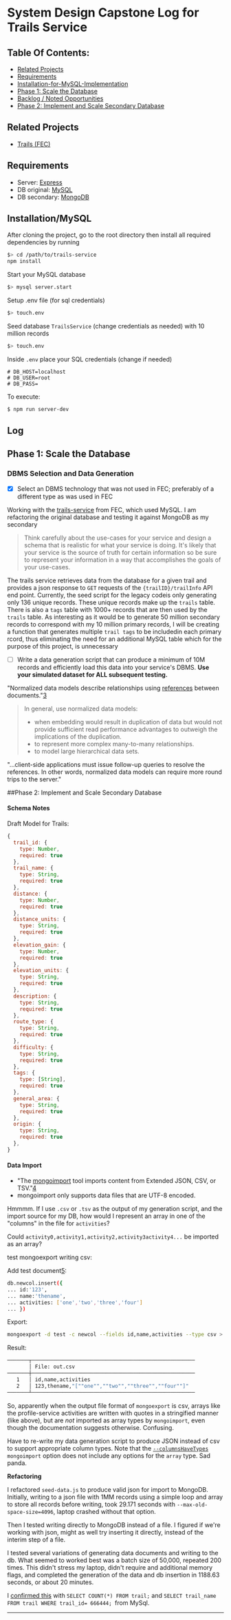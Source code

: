 # System Design Capstone Log for Trails Service

## Table Of Contents:
+ [Related Projects](#Related-Projects)
+ [Requirements](#Requirements)
+ [Installation-for-MySQL-Implementation](#Installation/MySQL)
+ [Phase 1: Scale the Database](#Phase-1:-Scale-the-Database)
+ [Backlog / Noted Opportunities](#Backlog-/-Noted-Opportunities)
+ [Phase 2: Implement and Scale Secondary Database](#Phase-2:-Implement-and-Scale-Secondary-Database)

## Related Projects
- [Trails (FEC)](https://github.com/rpt09-scully/trail-service)

## Requirements
 - Server: [Express](http://expressjs.com/)
  - DB original: [MySQL](https://dev.mysql.com/doc/refman/5.7/en/)
  - DB secondary: [MongoDB](https://docs.mongodb.com/manual/)

## Installation/MySQL
After cloning the project, go to the root directory then install all required dependencies by running

```sh
$> cd /path/to/trails-service
npm install
```

Start your MySQL database
```sh
$> mysql server.start
```

Setup .env file (for sql credentials)
```sh
$> touch.env
```

Seed database `TrailsService` (change credentials as needed) with 10 million records
```sh
$> touch.env
```

Inside `.env` place your SQL credentials (change if needed)
```
# DB_HOST=localhost
# DB_USER=root
# DB_PASS=
```

To execute:

```sh
$ npm run server-dev
```

## Log

## Phase 1: Scale the Database

### DBMS Selection and Data Generation

- [x] Select an DBMS technology that was not used in FEC; preferably of a different type as was used in FEC

Working with the [trails-service](https://github.com/rpt09-lotus/trail-service) from FEC, which used MySQL.  I am refactoring the original database and testing it against MongoDB as my secondary

> Think carefully about the use-cases for your service and design a schema that is realistic for what your service is doing. It's likely that your service is the source of truth for certain information so be sure to represent your information in a way that accomplishes the goals of your use-cases.

The trails service retrieves data from the database for a given trail and provides a json response to `GET` requests of the `{trailID}/trailInfo` API end point. Currently, the seed script for the legacy codeis only generating only 136 unique records.  These unique records make up the `trails` table.  There is also a `tags` table with 1000+ records that are then used by the `trails` table.  As interesting as it would be to generate 50 million secondary records to correspond with my 10 million primary records, I will be creating a function that generates multiple `trail tags` to be includedin each primary rcord, thus eliminating the need for an additional MySQL table which for the purpose of this project, is unnecessary

- [ ] Write a data generation script that can produce a minimum of 10M records and efficiently load this data into your service's DBMS. **Use your simulated dataset for ALL subsequent testing.**



"Normalized data models describe relationships using [references](https://docs.mongodb.com/manual/reference/database-references/) between documents."[3]

> In general, use normalized data models:
>
> - when embedding would result in duplication of data but would not provide sufficient read performance advantages to outweigh the implications of the duplication.
> - to represent more complex many-to-many relationships.
> - to model large hierarchical data sets.

"...client-side applications must issue follow-up queries to resolve the references. In other words, normalized data models can require more round trips to the server."

##Phase 2: Implement and Scale Secondary Database
#### Schema Notes

Draft Model for Trails:

```JavaScript
{
  trail_id: {
    type: Number,
    required: true
  },
  trail_name: {
    type: String,
    required: true
  },
  distance: {
    type: Number,
    required: true
  },
  distance_units: {
    type: String,
    required: true
  },
  elevation_gain: {
    type: Number,
    required: true
  },
  elevation_units: {
    type: String,
    required: true
  },
  description: {
    type: String,
    required: true
  },
  route_type: {
    type: String,
    required: true
  },
  difficulty: {
    type: String,
    required: true
  },
  tags: {
    type: [String],
    required: true
  },
  general_area: {
    type: String,
    required: true
  },
  origin: {
    type: String,
    required: true
  },
}
```

#### Data Import

- "The [mongoimport](https://docs.mongodb.com/manual/reference/program/mongoimport/index.html#bin.mongoimport) tool imports content from Extended JSON, CSV, or TSV."[4]
- mongoimport only supports data files that are UTF-8 encoded.

Hmmmm. If I use `.csv` or `.tsv` as the output of my generation script, and the import source for my DB, how would I represent an array in one of the "columns" in the file for `activities`?

Could `activity0,activity1,activity2,activity3activity4...` be imported as an array?

test mongoexport writing csv:

Add test document[5]:

```sh
db.newcol.insert({
... id:'123',
... name:'thename',
... activities: ['one','two','three','four']
... })
```

Export:

```sh
mongoexport -d test -c newcol --fields id,name,activities --type csv > out.csv
```

Result:

```sh
───────┬─────────────────────────────────────────────────────
       │ File: out.csv
───────┼─────────────────────────────────────────────────────
   1   │ id,name,activities
   2   │ 123,thename,"[""one"",""two"",""three"",""four""]"
───────┴─────────────────────────────────────────────────────
```

So, apparently when the output file format of `mongoexport` is csv, arrays like the profile-service activities are written with quotes in a stringified manner (like above), but are _not_ imported as array types by `mongoimport`, even though the documentation suggests otherwise. Confusing.

Have to re-write my data generation script to produce JSON instead of csv to support appropriate column types. Note that the [`--columnsHaveTypes`](https://docs.mongodb.com/manual/reference/program/mongoimport/index.html#cmdoption-mongoimport-columnshavetypes) `mongoimport` option does not include any options for the `array` type. Sad panda.

**Refactoring**

I refactored `seed-data.js` to produce valid json for import to MongoDB. Initially, writing to a json file with 1MM records using a simple loop and array to store all records before writing, took 29.171 seconds with `--max-old-space-size=4096`, laptop crashed without that option.

Then I tested writing directly to MongoDB instead of a file. I figured if we're working with json, might as well try inserting it directly, instead of the interim step of a file.

I tested several variations of generating data documents and writing to the db. What seemed to worked best was a batch size of 50,000, repeated 200 times. This didn't stress my laptop, didn't require and additional memory flags, and completed the generation of the data and db insertion in 1188.63 seconds, or about 20 minutes.

I [confirmed this](https://gist.github.com/ryanbrennan12/28d3688ac27d1f273e3103851dcd6d55) with `SELECT COUNT(*) FROM trail;`  and `SELECT trail_name FROM trail WHERE trail_id= 666444; `from MySql.

---

[1]: https://docs.mongodb.com/manual/core/data-modeling-introduction/
[2]: https://docs.mongodb.com/manual/core/data-model-design/#data-modeling-embedding
[3]: https://docs.mongodb.com/manual/core/data-model-design/#normalized-data-models
[4]: https://docs.mongodb.com/manual/reference/program/mongoimport/index.html
[5]: https://stackoverflow.com/a/44623546